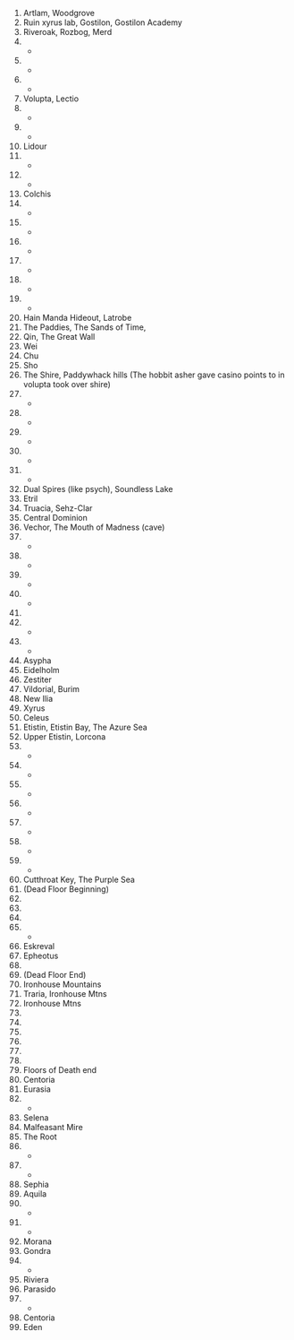 
1. Artlam, Woodgrove
2. Ruin xyrus lab, Gostilon, Gostilon Academy
3. Riveroak, Rozbog, Merd
4. -
5. -
6. -
7. Volupta, Lectio
8. -
9. -
10. Lidour
11. -
12. -
13. Colchis
14. -
15. -
16. -
17. -
18. -
19. -
20. Hain Manda Hideout, Latrobe
21. The Paddies, The Sands of Time,
22. Qin, The Great Wall
23. Wei
24. Chu
25. Sho
26. The Shire, Paddywhack hills (The hobbit asher gave casino points to in volupta took over shire)
27. -
28. -
29. -
30. -
31. -
32. Dual Spires (like psych), Soundless Lake
33. Etril
34. Truacia, Sehz-Clar
35. Central Dominion
36. Vechor, The Mouth of Madness (cave)
37. -
38. -
39. -
40. -
41.   
42. -
43. -
44. Asypha
45. Eidelholm
46. Zestiter
47. Vildorial, Burim
48. New Ilia
49. Xyrus
50. Celeus
51. Etistin, Etistin Bay, The Azure Sea
52. Upper Etistin, Lorcona
53. -
54. -
55. -
56. -
57. -
58. -
59. -
60. Cutthroat Key, The Purple Sea
61. (Dead Floor Beginning)
62.   
63.   
64.   
65. -
66. Eskreval
67. Epheotus
68.   
69. (Dead Floor End) 
70. Ironhouse Mountains
71. Traria, Ironhouse Mtns
72. Ironhouse Mtns
73.   
74.   
75.   
76.   
77.   
78.   
79. Floors of Death end
80. Centoria
81. Eurasia
82. -
83. Selena
84. Malfeasant Mire
85. The Root
86. -
87. -
88. Sephia
89. Aquila
90. -
91. -
92. Morana
93. Gondra
94. -
95. Riviera
96. Parasido
97. -
98. Centoria
99. Eden
